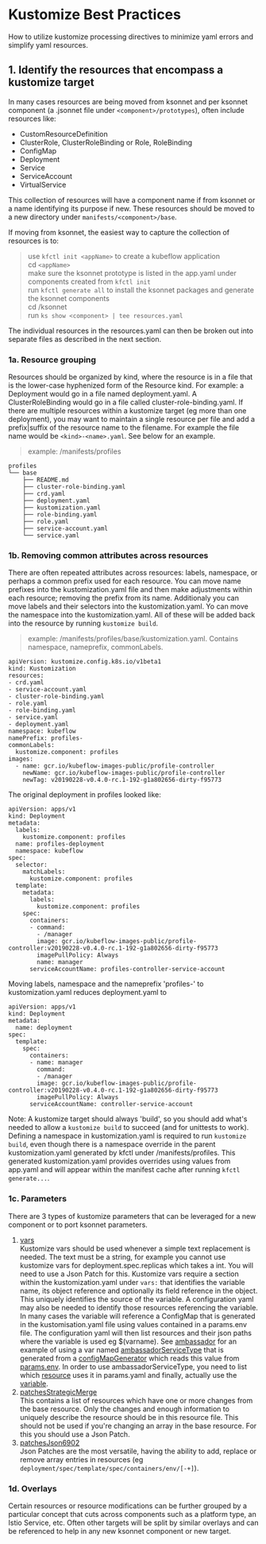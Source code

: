 # Kustomize Best Practices

  How to utilize kustomize processing directives to minimize yaml errors and simplify yaml resources.

## 1. Identify the resources that encompass a kustomize target

  In many cases resources are being moved from ksonnet and per ksonnet component (a .jsonnet file under `<component>/prototypes`), often include resources like:
  - CustomResourceDefinition
  - ClusterRole, ClusterRoleBinding or Role, RoleBinding
  - ConfigMap
  - Deployment
  - Service
  - ServiceAccount
  - VirtualService 

  This collection of resources will have a component name if from ksonnet or a name identifying its purpose if new.
  These resources should be moved to a new directory under `manifests/<component>/base`. 

  If moving from ksonnet, the easiest way to capture the collection of resources is to:

  > use `kfctl init <appName>` to create a kubeflow application <br/>
  > cd `<appName>`<br/>
  > make sure the ksonnet prototype is listed in the app.yaml under components created from `kfctl init`<br/>
  > run `kfctl generate all` to install the ksonnet packages and generate the ksonnet components <br/>
  > cd <application>/ksonnet<br/>
  > run `ks show <component> | tee resources.yaml`<br/>
  
  The individual resources in the resources.yaml can then be broken out into separate files as described in the next section.

### 1a. Resource grouping

  Resources should be organized by kind, where the resource is in a file that is the lower-case hyphenized form of the Resource kind. For example: a Deployment would go in a file named deployment.yaml. A ClusterRoleBinding would go in a file called cluster-role-binding.yaml. If there are multiple resources within a kustomize target (eg more than one deployment), you may want to maintain a single resource per file and add a prefix|suffix of the resource name to the filename. For example the file name would be `<kind>-<name>.yaml`. See below for an example.

> example: /manifests/profiles

```
profiles
└── base
    ├── README.md
    ├── cluster-role-binding.yaml
    ├── crd.yaml
    ├── deployment.yaml
    ├── kustomization.yaml
    ├── role-binding.yaml
    ├── role.yaml
    ├── service-account.yaml
    └── service.yaml
```

### 1b. Removing common attributes across resources

  There are often repeated attributes across resources: labels, namespace, or perhaps a common prefix used for each resource. You can move name prefixes into the kustomization.yaml file and then make adjustments within each resource; removing the prefix from its name. Additionaly you can move labels and their selectors into the kustomization.yaml. Yo can move the namespace into the kustomization.yaml. All of these will be added back into the resource by running `kustomize build`.

> example: /manifests/profiles/base/kustomization.yaml. Contains namespace, nameprefix, commonLabels.

```
apiVersion: kustomize.config.k8s.io/v1beta1
kind: Kustomization
resources:
- crd.yaml
- service-account.yaml
- cluster-role-binding.yaml
- role.yaml
- role-binding.yaml
- service.yaml
- deployment.yaml
namespace: kubeflow
namePrefix: profiles-
commonLabels:
  kustomize.component: profiles
images:
  - name: gcr.io/kubeflow-images-public/profile-controller
    newName: gcr.io/kubeflow-images-public/profile-controller
    newTag: v20190228-v0.4.0-rc.1-192-g1a802656-dirty-f95773
```


  The original deployment in profiles looked like:

```
apiVersion: apps/v1
kind: Deployment
metadata:
  labels:
    kustomize.component: profiles
  name: profiles-deployment
  namespace: kubeflow
spec:
  selector:
    matchLabels:
      kustomize.component: profiles
  template:
    metadata:
      labels:
        kustomize.component: profiles
    spec:
      containers:
      - command:
        - /manager
        image: gcr.io/kubeflow-images-public/profile-controller:v20190228-v0.4.0-rc.1-192-g1a802656-dirty-f95773
        imagePullPolicy: Always
        name: manager
      serviceAccountName: profiles-controller-service-account
```

  Moving labels, namespace and the nameprefix 'profiles-' to kustomization.yaml reduces deployment.yaml to

```
apiVersion: apps/v1
kind: Deployment
metadata:
  name: deployment
spec:
  template:
    spec:
      containers:
      - name: manager
        command:
        - /manager
        image: gcr.io/kubeflow-images-public/profile-controller:v20190228-v0.4.0-rc.1-192-g1a802656-dirty-f95773
        imagePullPolicy: Always
      serviceAccountName: controller-service-account
```

  Note: A kustomize target should always 'build', so you should add what's needed to allow a `kustomize build` to succeed (and for unittests to work). Defining a namespace in kustomization.yaml is required to run `kustomize build`, even though there is a namespace override in the parent kustomization.yaml generated by kfctl under /manifests/profiles. This generated kustomization.yaml provides overrides using values from app.yaml and will appear within the manifest cache after running `kfctl generate...`. 

### 1c. Parameters

  There are 3 types of kustomize parameters that can be leveraged for a new component or to port ksonnet parameters.

  1. [vars](https://github.com/kubernetes-sigs/kustomize/blob/master/docs/kustomization.yaml#L226)<br/> 
     Kustomize vars should be used whenever a simple text replacement is needed. The text must be a string, for example you cannot use kustomize vars for deployment.spec.replicas which takes a int. You will need to use a Json Patch for this.  Kustomize vars require a section within the kustomization.yaml under `vars:` that identifies the variable name, its object reference and optionally its field reference in the object. This uniquely identifies the source of the variable. A configuration yaml may also be needed to identify those resources referencing the variable. In many cases the variable will reference a ConfigMap that is generated in the kustomisation.yaml file using values contained in a params.env file. The configuration yaml will then list resources and their json paths where the variable is used eg $(varname). See [ambassador](https://github.com/kubeflow/manifests/tree/master/common/ambassador/base) for an example of using a var named [ambassadorServiceType](https://github.com/kubeflow/manifests/blob/master/common/ambassador/base/kustomization.yaml#L28) that is generated from a [configMapGenerator](https://github.com/kubeflow/manifests/blob/master/common/ambassador/base/kustomization.yaml#L15) which reads this value from [params.env](https://github.com/kubeflow/manifests/blob/master/common/ambassador/base/params.env#L1). In order to use ambassadorServiceType, you need to list which [resource](https://github.com/kubeflow/manifests/blob/master/common/ambassador/base/params.yaml#L1) uses it in params.yaml and finally, actually use the [variable](https://github.com/kubeflow/manifests/blob/master/common/ambassador/base/service.yaml#L30).
  2. [patchesStrategicMerge](https://github.com/kubernetes-sigs/kustomize/blob/master/docs/kustomization.yaml#L149)<br/>
     This contains a list of resources which have one or more changes from the base resource. Only the changes and enough information to uniquely describe the resource should be in this resource file. This should not be used if you're changing an array in the base resource. For this you should use a Json Patch.
  3. [patchesJson6902](https://github.com/kubernetes-sigs/kustomize/blob/master/docs/kustomization.yaml#L167)<br/>
     Json Patches are the most versatile, having the ability to add, replace or remove array entries in resources (eg `deployment/spec/template/spec/containers/env/[-+]`).

### 1d. Overlays

  Certain resources or resource modifications can be further grouped by a particular concept that cuts across components such as a platform type, an Istio Service, etc. Often other targets will be split by similar overlays and can be referenced to help in any new ksonnet component or new target.


